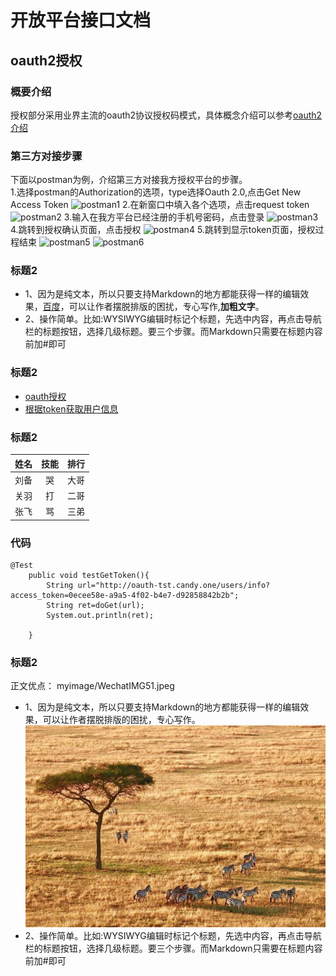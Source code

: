 # 开放平台接口文档

## oauth2授权
### 概要介绍
  授权部分采用业界主流的oauth2协议授权码模式，具体概念介绍可以参考[oauth2介绍](http://www.ruanyifeng.com/blog/2014/05/oauth_2_0.html)  
### 第三方对接步骤
  下面以postman为例，介绍第三方对接我方授权平台的步骤。  
  1.选择postman的Authorization的选项，type选择Oauth 2.0,点击Get New Access Token
  ![postman1](myimage/postman1.jpeg)
  2.在新窗口中填入各个选项，点击request token
  ![postman2](myimage/postman2.jpeg)
  3.输入在我方平台已经注册的手机号密码，点击登录
  ![postman3](myimage/postman3.jpeg)
  4.跳转到授权确认页面，点击授权
  ![postman4](myimage/postman4.jpeg)
  5.跳转到显示token页面，授权过程结束
  ![postman5](myimage/postman5.jpeg)
  ![postman6](myimage/postman6.jpeg)
  
### 标题2
* 1、因为是纯文本，所以只要支持Markdown的地方都能获得一样的编辑效果，[百度](http://baidu.com)，可以让作者摆脱排版的困扰，专心写作,**加粗文字**。  
* 2、操作简单。比如:WYSIWYG编辑时标记个标题，先选中内容，再点击导航栏的标题按钮，选择几级标题。要三个步骤。而Markdown只需要在标题内容前加#即可
### 标题2
* [oauth授权](oauth2.md)
* [根据token获取用户信息](user_info.md)
### 标题2
姓名|技能|排行
--|:--:|--:
刘备|哭|大哥
关羽|打|二哥
张飞|骂|三弟

### 代码
```
@Test
    public void testGetToken(){
        String url="http://oauth-tst.candy.one/users/info?access_token=0ecee58e-a9a5-4f02-b4e7-d92858842b2b";
        String ret=doGet(url);
        System.out.println(ret);

    }
```

### 标题2
  正文优点： myimage/WechatIMG51.jpeg   
* 1、因为是纯文本，所以只要支持Markdown的地方都能获得一样的编辑效果，可以让作者摆脱排版的困扰，专心写作。  
![大草原](myimage/WechatIMG51.jpeg "大草原")
* 2、操作简单。比如:WYSIWYG编辑时标记个标题，先选中内容，再点击导航栏的标题按钮，选择几级标题。要三个步骤。而Markdown只需要在标题内容前加#即可


